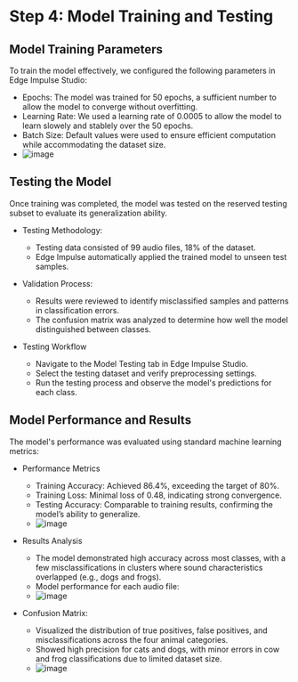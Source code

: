 # Step 4: Model Training and Testing

## Model Training Parameters
To train the model effectively, we configured the following parameters in Edge Impulse Studio:
- Epochs: The model was trained for 50 epochs, a sufficient number to allow the model to converge without overfitting.
- Learning Rate: We used a learning rate of 0.0005 to allow the model to learn slowely and stablely over the 50 epochs. 
- Batch Size: Default values were used to ensure efficient computation while accommodating the dataset size.
- ![image](https://github.com/user-attachments/assets/84b7dc18-7b9e-4906-bc47-4752767b0095)

## Testing the Model
Once training was completed, the model was tested on the reserved testing subset to evaluate its generalization ability.
- Testing Methodology:
  - Testing data consisted of 99 audio files, 18% of the dataset.
  - Edge Impulse automatically applied the trained model to unseen test samples.
    
- Validation Process:
  - Results were reviewed to identify misclassified samples and patterns in classification errors.
  - The confusion matrix was analyzed to determine how well the model distinguished between classes.
    
- Testing Workflow
  - Navigate to the Model Testing tab in Edge Impulse Studio.
  - Select the testing dataset and verify preprocessing settings.
  - Run the testing process and observe the model's predictions for each class.

## Model Performance and Results
The model's performance was evaluated using standard machine learning metrics:
- Performance Metrics
  - Training Accuracy: Achieved 86.4%, exceeding the target of 80%.
  - Training Loss: Minimal loss of 0.48, indicating strong convergence.
  - Testing Accuracy: Comparable to training results, confirming the model’s ability to generalize.
  - ![image](https://github.com/user-attachments/assets/f3f97323-dd36-47af-aba2-12b6ecb0a4c5)

- Results Analysis
  - The model demonstrated high accuracy across most classes, with a few misclassifications in clusters where sound characteristics overlapped (e.g., dogs and frogs).
  - Model performance for each audio file:
  - ![image](https://github.com/user-attachments/assets/ff93448f-d9a8-4a08-9b63-4ba051ad7e1c)

- Confusion Matrix:
  - Visualized the distribution of true positives, false positives, and misclassifications across the four animal categories.
  - Showed high precision for cats and dogs, with minor errors in cow and frog classifications due to limited dataset size.
  - ![image](https://github.com/user-attachments/assets/5e31a0a1-7458-43a5-aa1a-befdb741b0b2)


